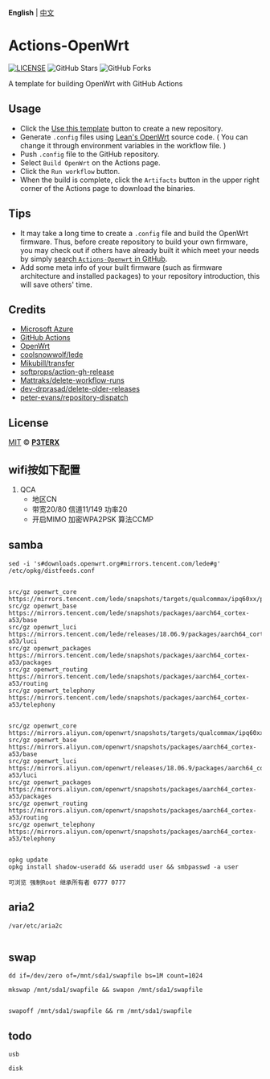 **English** | [中文](https://p3terx.com/archives/build-openwrt-with-github-actions.html)

# Actions-OpenWrt

[![LICENSE](https://img.shields.io/github/license/mashape/apistatus.svg?style=flat-square&label=LICENSE)](https://github.com/P3TERX/Actions-OpenWrt/blob/master/LICENSE)
![GitHub Stars](https://img.shields.io/github/stars/P3TERX/Actions-OpenWrt.svg?style=flat-square&label=Stars&logo=github)
![GitHub Forks](https://img.shields.io/github/forks/P3TERX/Actions-OpenWrt.svg?style=flat-square&label=Forks&logo=github)

A template for building OpenWrt with GitHub Actions

## Usage

- Click the [Use this template](https://github.com/P3TERX/Actions-OpenWrt/generate) button to create a new repository.
- Generate `.config` files using [Lean's OpenWrt](https://github.com/coolsnowwolf/lede) source code. ( You can change it
  through environment variables in the workflow file. )
- Push `.config` file to the GitHub repository.
- Select `Build OpenWrt` on the Actions page.
- Click the `Run workflow` button.
- When the build is complete, click the `Artifacts` button in the upper right corner of the Actions page to download the
  binaries.

## Tips

- It may take a long time to create a `.config` file and build the OpenWrt firmware. Thus, before create repository to
  build your own firmware, you may check out if others have already built it which meet your needs by
  simply [search `Actions-Openwrt` in GitHub](https://github.com/search?q=Actions-openwrt).
- Add some meta info of your built firmware (such as firmware architecture and installed packages) to your repository
  introduction, this will save others' time.

## Credits

- [Microsoft Azure](https://azure.microsoft.com)
- [GitHub Actions](https://github.com/features/actions)
- [OpenWrt](https://github.com/openwrt/openwrt)
- [coolsnowwolf/lede](https://github.com/coolsnowwolf/lede)
- [Mikubill/transfer](https://github.com/Mikubill/transfer)
- [softprops/action-gh-release](https://github.com/softprops/action-gh-release)
- [Mattraks/delete-workflow-runs](https://github.com/Mattraks/delete-workflow-runs)
- [dev-drprasad/delete-older-releases](https://github.com/dev-drprasad/delete-older-releases)
- [peter-evans/repository-dispatch](https://github.com/peter-evans/repository-dispatch)

## License

[MIT](https://github.com/P3TERX/Actions-OpenWrt/blob/main/LICENSE) © [**P3TERX**](https://p3terx.com)

## wifi按如下配置

1. QCA
    - 地区CN
    - 带宽20/80 信道11/149 功率20
    - 开启MIMO 加密WPA2PSK 算法CCMP

## samba

```shell
sed -i 's#downloads.openwrt.org#mirrors.tencent.com/lede#g' /etc/opkg/distfeeds.conf


src/gz openwrt_core https://mirrors.tencent.com/lede/snapshots/targets/qualcommax/ipq60xx/packages
src/gz openwrt_base https://mirrors.tencent.com/lede/snapshots/packages/aarch64_cortex-a53/base
src/gz openwrt_luci https://mirrors.tencent.com/lede/releases/18.06.9/packages/aarch64_cortex-a53/luci
src/gz openwrt_packages https://mirrors.tencent.com/lede/snapshots/packages/aarch64_cortex-a53/packages
src/gz openwrt_routing https://mirrors.tencent.com/lede/snapshots/packages/aarch64_cortex-a53/routing
src/gz openwrt_telephony https://mirrors.tencent.com/lede/snapshots/packages/aarch64_cortex-a53/telephony


src/gz openwrt_core https://mirrors.aliyun.com/openwrt/snapshots/targets/qualcommax/ipq60xx/packages
src/gz openwrt_base https://mirrors.aliyun.com/openwrt/snapshots/packages/aarch64_cortex-a53/base
src/gz openwrt_luci https://mirrors.aliyun.com/openwrt/releases/18.06.9/packages/aarch64_cortex-a53/luci
src/gz openwrt_packages https://mirrors.aliyun.com/openwrt/snapshots/packages/aarch64_cortex-a53/packages
src/gz openwrt_routing https://mirrors.aliyun.com/openwrt/snapshots/packages/aarch64_cortex-a53/routing
src/gz openwrt_telephony https://mirrors.aliyun.com/openwrt/snapshots/packages/aarch64_cortex-a53/telephony


opkg update
opkg install shadow-useradd && useradd user && smbpasswd -a user

可浏览 强制Root 继承所有者 0777 0777
```

## aria2

````shell
/var/etc/aria2c


````

## swap

```shell
dd if=/dev/zero of=/mnt/sda1/swapfile bs=1M count=1024

mkswap /mnt/sda1/swapfile && swapon /mnt/sda1/swapfile


swapoff /mnt/sda1/swapfile && rm /mnt/sda1/swapfile
```

## todo

```shell
usb 

disk


```

